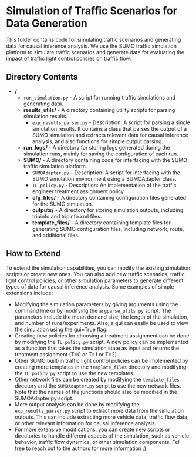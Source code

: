 # Simulation of Traffic Scenarios for Data Generation
This folder contains code for simulating traffic scenarios and generating data for causal inference analysis. We use the SUMO traffic simulation platform to simulate traffic scenarios and generate data for evaluating the impact of traffic light control policies on traffic flow.

## Directory Contents
- **/**
  - `run_simulation.py` - A script for running traffic simulations and generating data.
  - **results_utils/** - A directory containing utility scripts for parsing simulation results.
    - `exp_results_parser.py` - Description: A script for parsing a single simulation results. It contains a class that parses the output of a SUMO simulation and extracts relevant data for causal inference analysis, and also functions for simple output parsing.
  - **run_logs/** - A directory for storing logs generated during the simulation runs, mainly for saving the configuration of each run.
  - **SUMO/** - A directory containing code for interfacing with the SUMO traffic simulation platform.
    - `SUMOAdapter.py` - Description: A script for interfacing with the SUMO simulation environment using a SUMOAdapter class.
    - `TL_policy.py` - Description: An implementation of the traffic engineer treatment assignment policy.
    - **cfg_files/** - A directory containing configuration files generated for the SUMO simulation.
    - **outputs/** - A directory for storing simulation outputs, including tripinfo and tripinfo.xml files.
    - **template_files/** - A directory containing template files for generating SUMO configuration files, including network, route, and additional files.

## How to Extend
To extend the simulation capabilities, you can modify the existing simulation scripts or create new ones. You can also add new traffic scenarios, traffic light control policies, or other simulation parameters to generate different types of data for causal inference analysis. Some examples of simple extensions include:
- Modifying the simulation parameters by giving arguments using the command line or by modifying the `argparse_utils.py` script. The parameters include the mean demand size, the length of the simulation, and number of runs/experiments. Also, a gui can easily be used to view the simulation using the gui=True flag.
- Creating new policies for choosing a treatment assignment can be done by modifying the `TL_policy.py` script. A new policy can be implemented as a function that takes the simulation state as input and returns the treatment assignment (T=0 or T=1 or T=2).
- Other SUMO built-in traffic light control policies can be implemented by creating more templates in the `template_files` directory and modifying the `TL_policy.py` script to use the new templates.
- Other network files can be created by modifying the `template_files` directory and the `SUMOAdapter.py` script to use the new network files. Note that the names of the junctions should also be modified in the SUMOAdapter.py script.
- More output analysis can be done by modifying the `exp_results_parser.py` script to extract more data from the simulation outputs. This can include extracting more vehicle data, traffic flow data, or other relevant information for causal inference analysis.
- For more extensive modifications, you can create new scripts or directories to handle different aspects of the simulation, such as vehicle behavior, traffic flow dynamics, or other simulation components. Fell free to reach out to the authors for more information :)